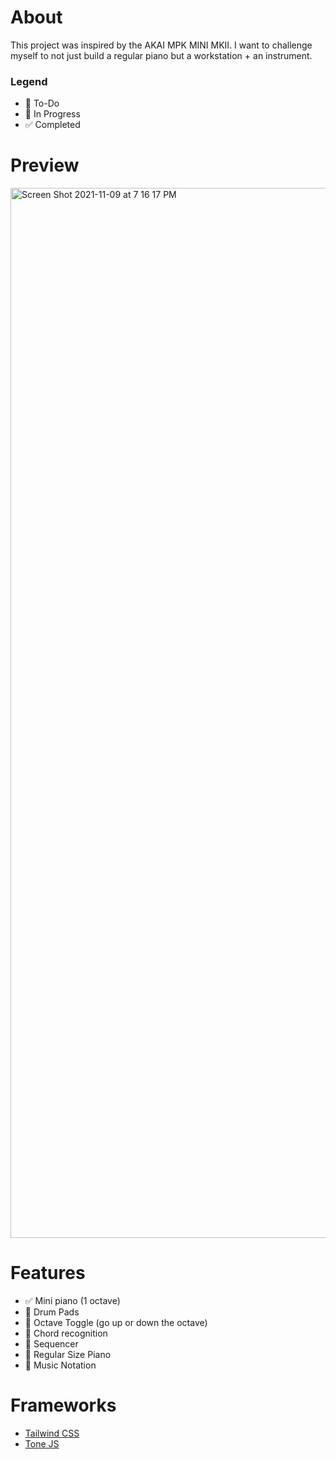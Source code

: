 # About
This project was inspired by the AKAI MPK MINI MKII. I want to challenge myself to not just build a regular piano but a workstation + an instrument. 

### Legend 
- 📌 To-Do
- 🔨 In Progress 
- ✅ Completed 

# Preview
<img width="1680" alt="Screen Shot 2021-11-09 at 7 16 17 PM" src="https://user-images.githubusercontent.com/49100882/141043784-f68f1398-4684-47c9-ba8a-a88b4eec8707.png">

# Features
- ✅ Mini piano (1 octave) 
- 📌 Drum Pads
- 🔨 Octave Toggle (go up or down the octave)
- 📌 Chord recognition 
- 🔨 Sequencer 
- 📌 Regular Size Piano
- 📌 Music Notation

# Frameworks
- [Tailwind CSS](https://tailwindcss.com/)
- [Tone JS](https://tonejs.github.io/)

